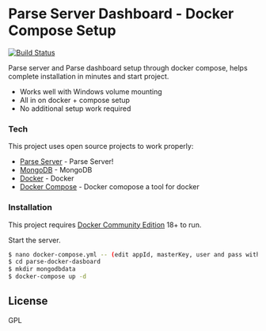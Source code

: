 # Parse Server Dashboard - Docker Compose Setup

[![Build Status](https://travis-ci.org/joemccann/dillinger.svg?branch=master)](https://travis-ci.org/joemccann/dillinger)

Parse server and Parse dashboard setup through docker compose, helps complete  installation in minutes and start project.

  - Works well with Windows volume mounting
  - All in on docker + compose setup
  - No additional setup work required

### Tech

This project uses open source projects to work properly:

* [Parse Server](https://parseplatform.org/) - Parse Server!
* [MongoDB](https://www.mongodb.com/) - MongoDB
* [Docker](https://www.docker.com/) - Docker
* [Docker Compose](https://docs.docker.com/compose/overview/) - Docker comopose a tool for docker

### Installation

This project requires [Docker Community Edition](https://www.docker.com/) 18+ to run.

Start the server.

```sh
$ nano docker-compose.yml -- (edit appId, masterKey, user and pass with yours)
$ cd parse-docker-dasboard
$ mkdir mongodbdata
$ docker-compose up -d
```

License
----
GPL
